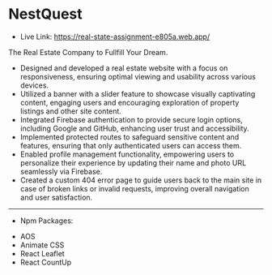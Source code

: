 # NestQuest

- Live Link: https://real-state-assignment-e805a.web.app/

The Real Estate Company to Fullfill Your Dream.

- Designed and developed a real estate website with a focus on responsiveness, ensuring optimal viewing and usability across various devices.
- Utilized a banner with a slider feature to showcase visually captivating content, engaging users and encouraging exploration of property listings and other site content.
- Integrated Firebase authentication to provide secure login options, including Google and GitHub, enhancing user trust and accessibility.
- Implemented protected routes to safeguard sensitive content and features, ensuring that only authenticated users can access them.
- Enabled profile management functionality, empowering users to personalize their experience by updating their name and photo URL seamlessly via Firebase.
- Created a custom 404 error page to guide users back to the main site in case of broken links or invalid requests, improving overall navigation and user satisfaction.

---

- Npm Packages:

* AOS
* Animate CSS
* React Leaflet
* React CountUp
